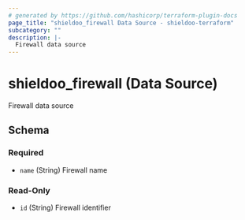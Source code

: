 ```yaml
---
# generated by https://github.com/hashicorp/terraform-plugin-docs
page_title: "shieldoo_firewall Data Source - shieldoo-terraform"
subcategory: ""
description: |-
  Firewall data source
---
```


# shieldoo_firewall (Data Source)

Firewall data source



<!-- schema generated by tfplugindocs -->
## Schema

### Required

- `name` (String) Firewall name

### Read-Only

- `id` (String) Firewall identifier


